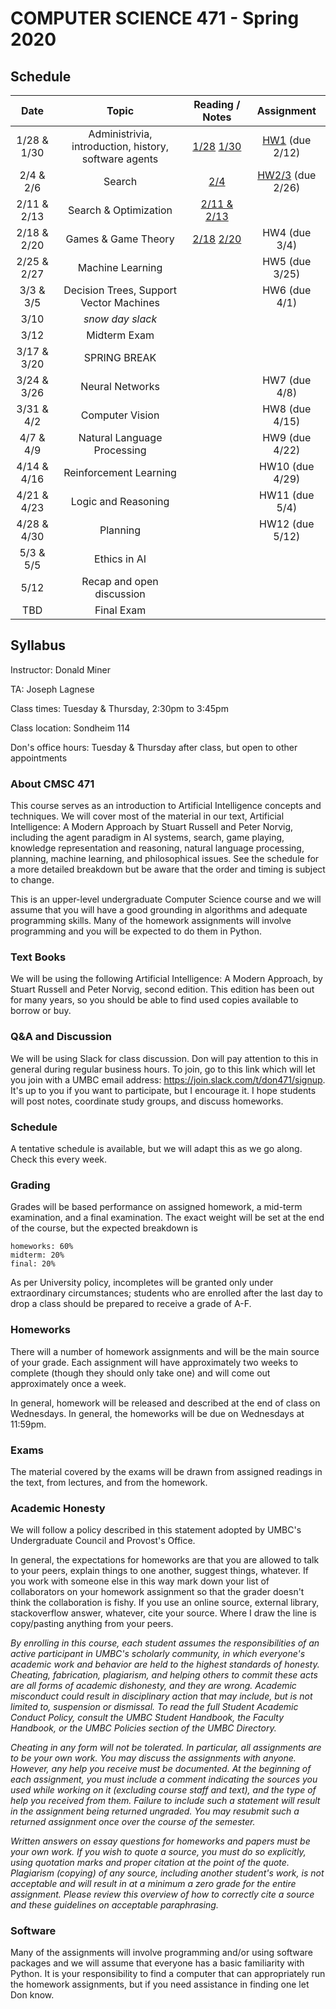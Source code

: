 # COMPUTER SCIENCE 471 - Spring 2020

## Schedule 

| Date          | Topic                        | Reading / Notes | Assignment |
|:-------------:|:----------------------------:|:-------:|:-------:|
| 1/28 & 1/30 | Administrivia, introduction, history, software agents | [1/28](https://github.com/donaldpminer/cmsc471-spring20/blob/master/1-28-notes.txt) [1/30](https://github.com/donaldpminer/cmsc471-spring20/blob/master/1-30-notes.txt) | [HW1](https://github.com/donaldpminer/cmsc471-spring20/blob/master/hw1.txt) (due 2/12) |
| 2/4 & 2/6 | Search | [2/4](https://github.com/donaldpminer/cmsc471-spring20/blob/master/2-4-notes.txt) | [HW2/3](https://github.com/donaldpminer/cmsc471-spring20/blob/master/hw2.txt) (due 2/26) |
| 2/11 & 2/13 | Search & Optimization | [2/11 & 2/13](https://github.com/donaldpminer/cmsc471-spring20/blob/master/2-11.13-notes.txt) | |
| 2/18 & 2/20 | Games & Game Theory | [2/18](https://github.com/donaldpminer/cmsc471-spring20/blob/master/2-18-notes.txt) [2/20](https://github.com/donaldpminer/cmsc471-spring20/blob/master/2-20-notes.txt) |  HW4 (due 3/4) |
| 2/25 & 2/27 | Machine Learning |  | HW5 (due 3/25) |
| 3/3 & 3/5 | Decision Trees, Support Vector Machines |  | HW6 (due 4/1)|
| 3/10 | _snow day slack_ | | |
| 3/12 | Midterm Exam | | |
| 3/17 & 3/20 | SPRING BREAK | | |
| 3/24 & 3/26 | Neural Networks |  | HW7 (due 4/8) |
| 3/31 & 4/2| Computer Vision |  | HW8 (due 4/15) |
| 4/7 & 4/9 | Natural Language Processing |  | HW9 (due 4/22) |
| 4/14 & 4/16 | Reinforcement Learning |  | HW10 (due 4/29) |
| 4/21 & 4/23 | Logic and Reasoning |  | HW11 (due 5/4) |
| 4/28 & 4/30 | Planning |  | HW12 (due 5/12) |
| 5/3 & 5/5 | Ethics in AI | | |
| 5/12 | Recap and open discussion |  | |
| TBD | Final Exam | | |

## Syllabus

Instructor: Donald Miner

TA: Joseph Lagnese

Class times: Tuesday & Thursday, 2:30pm to 3:45pm

Class location: Sondheim 114

Don's office hours: Tuesday & Thursday after class, but open to other appointments


### About CMSC 471

This course serves as an introduction to Artificial Intelligence concepts and techniques. We will cover most of the material in our text, Artificial Intelligence: A Modern Approach by Stuart Russell and Peter Norvig, including the agent paradigm in AI systems, search, game playing, knowledge representation and reasoning, natural language processing, planning, machine learning, and philosophical issues. See the schedule for a more detailed breakdown but be aware that the order and timing is subject to change.

This is an upper-level undergraduate Computer Science course and we will assume that you will have a good grounding in algorithms and adequate programming skills. Many of the homework assignments will involve programming and you will be expected to do them in Python.

### Text Books

We will be using the following Artificial Intelligence: A Modern Approach, by Stuart Russell and Peter Norvig, second edition. This edition has been out for many years, so you should be able to find used copies available to borrow or buy.

### Q&A and Discussion

We will be using Slack for class discussion. Don will pay attention to this in general during regular business hours. To join, go to this link which will let you join with a UMBC email address: https://join.slack.com/t/don471/signup. It's up to you if you want to participate, but I encourage it. I hope students will post notes, coordinate study groups, and discuss homeworks.

### Schedule
A tentative schedule is available, but we will adapt this as we go along. Check this every week.

### Grading

Grades will be based performance on assigned homework, a mid-term examination, and a final examination. The exact weight will be set at the end of the course, but the expected breakdown is

    homeworks: 60%
    midterm: 20%
    final: 20%

As per University policy, incompletes will be granted only under extraordinary circumstances; students who are enrolled after the last day to drop a class should be prepared to receive a grade of A-F.

### Homeworks

There will a number of homework assignments and will be the main source of your grade. Each assignment will have approximately two weeks to complete (though they should only take one) and will come out approximately once a week. 

In general, homework will be released and described at the end of class on Wednesdays. In general, the homeworks will be due on Wednesdays at 11:59pm. 


### Exams

The material covered by the exams will be drawn from assigned readings in the text, from lectures, and from the homework.


### Academic Honesty

We will follow a policy described in this statement adopted by UMBC's Undergraduate Council and Provost's Office.

In general, the expectations for homeworks are that you are allowed to talk to your peers, explain things to one another, suggest things, whatever. If you work with someone else in this way mark down your list of collaborators on your homework assignment so that the grader doesn't think the collaboration is fishy. If you use an online source, external library, stackoverflow answer, whatever, cite your source. Where I draw the line is copy/pasting anything from your peers. 

*By enrolling in this course, each student assumes the responsibilities of an active participant in UMBC's scholarly community, in which everyone's academic work and behavior are held to the highest standards of honesty. Cheating, fabrication, plagiarism, and helping others to commit these acts are all forms of academic dishonesty, and they are wrong. Academic misconduct could result in disciplinary action that may include, but is not limited to, suspension or dismissal. To read the full Student Academic Conduct Policy, consult the UMBC Student Handbook, the Faculty Handbook, or the UMBC Policies section of the UMBC Directory.* 

*Cheating in any form will not be tolerated. In particular, all assignments are to be your own work. You may discuss the assignments with anyone. However, any help you receive must be documented. At the beginning of each assignment, you must include a comment indicating the sources you used while working on it (excluding course staff and text), and the type of help you received from them. Failure to include such a statement will result in the assignment being returned ungraded. You may resubmit such a returned assignment once over the course of the semester.*

*Written answers on essay questions for homeworks and papers must be your own work. If you wish to quote a source, you must do so explicitly, using quotation marks and proper citation at the point of the quote. Plagiarism (copying) of any source, including another student's work, is not acceptable and will result in at a minimum a zero grade for the entire assignment. Please review this overview of how to correctly cite a source and these guidelines on acceptable paraphrasing.*

### Software

Many of the assignments will involve programming and/or using software packages and we will assume that everyone has a basic familiarity with Python. It is your responsibility to find a computer that can appropriately run the homework assignments, but if you need assistance in finding one let Don know.
